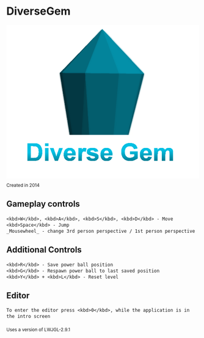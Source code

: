 # DiverseGem

![Alt text](assets/pictures/DiverseGemLogo2.PNG)
<sub>Created in 2014</sub>

## Gameplay controls

    <kbd>W</kbd>, <kbd>A</kbd>, <kbd>S</kbd>, <kbd>D</kbd> - Move
    <kbd>Space</kbd> - Jump
    _Mousewheel_ - change 3rd person perspective / 1st person perspective

## Additional Controls

    <kbd>R</kbd> - Save power ball position
    <kbd>G</kbd> - Respawn power ball to last saved position
    <kbd>Y</kbd> + <kbd>L</kbd> - Reset level

## Editor

    To enter the editor press <kbd>0</kbd>, while the application is in the intro screen

<sub> Uses a version of LWJGL-2.9.1 </sub>
